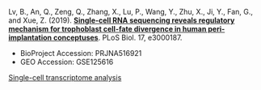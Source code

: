 Lv, B., An, Q., Zeng, Q., Zhang, X., Lu, P., Wang, Y., Zhu, X., Ji, Y., Fan, G., and Xue, Z. (2019). **[Single-cell RNA sequencing reveals regulatory mechanism for trophoblast cell-fate divergence in human peri-implantation conceptuses](https://doi.org/10.1371/journal.pbio.3000187)**. PLoS Biol. 17, e3000187.

- BioProject Accession: PRJNA516921
- GEO Accession: GSE125616

[Single-cell transcriptome analysis](https://jlduan.github.io/replica/journal.pbio.3000187/notebooks/analyze.html)
